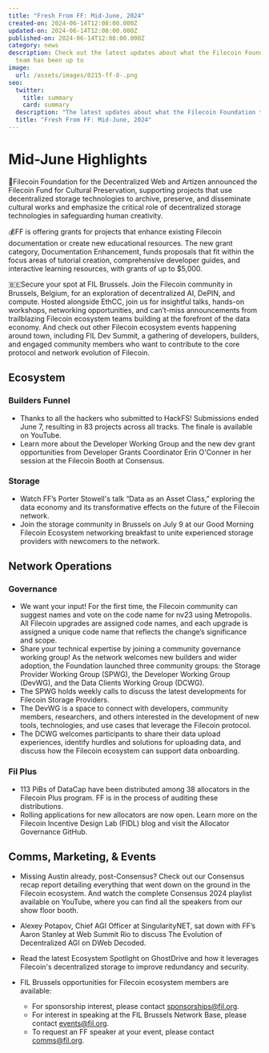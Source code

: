 ```yaml
---
title: "Fresh From FF: Mid-June, 2024"
created-on: 2024-06-14T12:08:00.000Z
updated-on: 2024-06-14T12:08:00.000Z
published-on: 2024-06-14T12:08:00.000Z
category: news
description: Check out the latest updates about what the Filecoin Foundation
  team has been up to
image:
  url: /assets/images/0215-ff-8-.png
seo:
  twitter:
    title: summary
    card: summary
  description: "The latest updates about what the Filecoin Foundation team has been up to. "
  title: "Fresh From FF: Mid-June, 2024"
---
```

# Mid-June Highlights

🤝Filecoin Foundation for the Decentralized Web and Artizen announced the Filecoin Fund for Cultural Preservation, supporting projects that use decentralized storage technologies to archive, preserve, and disseminate cultural works and emphasize the critical role of decentralized storage technologies in safeguarding human creativity. 

💰FF is offering grants for projects that enhance existing Filecoin documentation or create new educational resources. The new grant category, Documentation Enhancement, funds proposals that fit within the focus areas of tutorial creation, comprehensive developer guides, and interactive learning resources, with grants of up to $5,000. 

🇧🇪Secure your spot at FIL Brussels. Join the Filecoin community in Brussels, Belgium, for an exploration of decentralized AI, DePIN, and compute. Hosted alongside EthCC, join us for insightful talks, hands-on workshops, networking opportunities, and can’t-miss announcements from trailblazing Filecoin ecosystem teams building at the forefront of the data economy. And check out other Filecoin ecosystem events happening around town, including FIL Dev Summit, a gathering of developers, builders, and engaged community members who want to contribute to the core protocol and network evolution of Filecoin.

## Ecosystem

### Builders Funnel

* Thanks to all the hackers who submitted to HackFS! Submissions ended June 7, resulting in 83 projects across all tracks. The finale is available on YouTube.
* Learn more about the Developer Working Group and the new dev grant opportunities from Developer Grants Coordinator Erin O'Conner in her session at the Filecoin Booth at Consensus. 

### Storage

* Watch FF’s Porter Stowell's talk “Data as an Asset Class,” exploring the data economy and its transformative effects on the future of the Filecoin network. 
* Join the storage community in Brussels on July 9 at our Good Morning Filecoin Ecosystem networking breakfast to unite experienced storage providers with newcomers to the network. 

## Network Operations

### Governance

* We want your input! For the first time, the Filecoin community can suggest names and vote on the code name for nv23 using Metropolis. All Filecoin upgrades are assigned code names, and each upgrade is assigned a unique code name that reflects the change’s significance and scope. 
* Share your technical expertise by joining a community governance working group! As the network welcomes new builders and wider adoption, the Foundation launched three community groups: the Storage Provider Working Group (SPWG), the Developer Working Group (DevWG), and the Data Clients Working Group (DCWG). 
* The SPWG holds weekly calls to discuss the latest developments for Filecoin Storage Providers.
* The DevWG is a space to connect with developers, community members, researchers, and others interested in the development of new tools, technologies, and use cases that leverage the Filecoin protocol. 
* The DCWG welcomes participants to share their data upload experiences, identify hurdles and solutions for uploading data, and discuss how the Filecoin ecosystem can support data onboarding.

### Fil Plus 

* 113 PiBs of DataCap have been distributed among 38 allocators in the Filecoin Plus program. FF is in the process of auditing these distributions.
* Rolling applications for new allocators are now open. Learn more on the Filecoin Incentive Design Lab (FIDL) blog and visit the Allocator Governance GitHub. 

## Comms, Marketing, & Events

* Missing Austin already, post-Consensus? Check out our Consensus recap report detailing everything that went down on the ground in the Filecoin ecosystem. And watch the complete Consensus 2024 playlist available on YouTube, where you can find all the speakers from our show floor booth. 
* Alexey Potapov, Chief AGI Officer at SingularityNET, sat down with FF’s Aaron Stanley at Web Summit Rio to discuss The Evolution of Decentralized AGI on DWeb Decoded. 
* Read the latest Ecosystem Spotlight on GhostDrive and how it leverages Filecoin's decentralized storage to improve redundancy and security. 
* FIL Brussels opportunities for Filecoin ecosystem members are available: 

  * For sponsorship interest, please contact sponsorships@fil.org.
  * For interest in speaking at the FIL Brussels Network Base, please contact events@fil.org.
  * To request an FF speaker at your event, please contact comms@fil.org.
